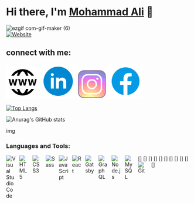 # Hi there, I'm [Mohammad Ali][website] 👋 

![ezgif com-gif-maker (6)](https://user-images.githubusercontent.com/57377203/176015626-d8c3a490-9f7a-4a85-a8f0-4dc42692c2cf.gif)
<br  />
[![Website](https://img.shields.io/badge/MohammadAli-Front--End%20Developer-red?style=for-the-badge&logo=appveyor)](https://alidevep01.github.io/myPortfolio-/)

## connect with me:
[![website](./images/website.png)](https://alidevep01.github.io/myPortfolio-/)
[![linkedin](./images/linkedin.png)](https://www.linkedin.com/in/mohammad-ali-front-end-developer/)
[![instagram](./images/instagram.png)](https://www.instagram.com/mohdali144/)
[![facebook](./images/facebook.png)](https://www.facebook.com/SILENTRULER/)






[![Top Langs](https://github-readme-stats.vercel.app/api/top-langs/?username=alidevep01&layout=compact)](https://github.com/alidevep01/github-readme-stats)

![Anurag's GitHub stats](https://github-readme-stats.vercel.app/api?username=alidevep01&show_icons=true&theme=dracula)

img
### Languages and Tools:

[<img align="left" alt="Visual Studio Code" width="26px" src="https://cdn.jsdelivr.net/gh/devicons/devicon/icons/vscode/vscode-original.svg" style="padding-right:10px;" />]
[<img align="left" alt="HTML5" width="26px" src="https://cdn.jsdelivr.net/gh/devicons/devicon/icons/html5/html5-original.svg" style="padding-right:10px;" />]
[<img align="left" alt="CSS3" width="26px" src="https://cdn.jsdelivr.net/gh/devicons/devicon/icons/css3/css3-original.svg" style="padding-right:10px;" />]
[<img align="left" alt="Sass" width="26px" src="https://cdn.jsdelivr.net/gh/devicons/devicon/icons/sass/sass-original.svg" style="padding-right:10px;" />]
[<img align="left" alt="JavaScript" width="26px" src="https://cdn.jsdelivr.net/gh/devicons/devicon/icons/javascript/javascript-original.svg" style="padding-right:10px;" />]
[<img align="left" alt="React" width="26px" src="https://cdn.jsdelivr.net/gh/devicons/devicon/icons/react/react-original.svg" style="padding-right:10px;" />]
[<img align="left" alt="Gatsby" width="26px" src="https://cdn.jsdelivr.net/gh/devicons/devicon/icons/gatsby/gatsby-original.svg" style="padding-right:10px;" />]
[<img align="left" alt="GraphQL" width="26px" src="https://cdn.jsdelivr.net/gh/devicons/devicon/icons/graphql/graphql-plain.svg" style="padding-right:10px;" />]
[<img align="left" alt="Node.js" width="26px" src="https://cdn.jsdelivr.net/gh/devicons/devicon/icons/nodejs/nodejs-original.svg" style="padding-right:10px;" />]
[<img align="left" alt="MySQL" width="26px" src="https://cdn.jsdelivr.net/gh/devicons/devicon/icons/mysql/mysql-original.svg" style="padding-right:10px;" />]
[<img align="left" alt="Git" width="26px" src="https://cdn.jsdelivr.net/gh/devicons/devicon/icons/git/git-original.svg" style="padding-right:10px;" />]

<br />
<br />

[website]: https://alidevep01.github.io/myPortfolio-/
[linkedin]: https://www.linkedin.com/in/mohammad-ali-front-end-developer/
[instagram]: https://www.instagram.com/mohdali144/
[facebook]: https://www.facebook.com/SILENTRULER/


